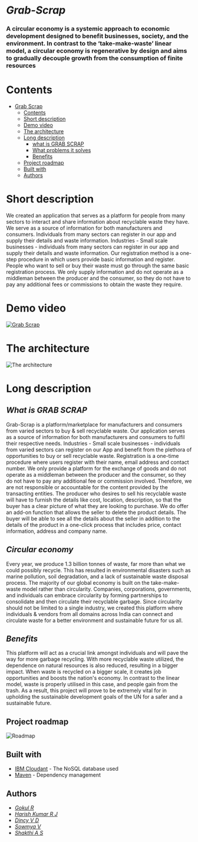 # _*Grab-Scrap*_

### A circular economy is a systemic approach to economic development designed to benefit businesses, society, and the environment. In contrast to the ‘take-make-waste’ linear model, a circular economy is regenerative by design and aims to gradually decouple growth from the consumption of finite resources

# Contents

- [Grab Scrap](#grab-scrap)
  - [Contents](#contents)
  - [Short description](#short-description)
  - [Demo video](#demo-video)
  - [The architecture](#the-architecture)
  - [Long description](#long-description)
    - [what is GRAB SCRAP](#what-is-grab-scrap)
    - [What problems it solves](#circular-economy)
    - [Benefits](#benefits)
  - [Project roadmap](#project-roadmap)
  - [Built with](#built-with)
  - [Authors](#authors)

# Short description

We created an application that serves as a platform for people from many sectors to interact and share information about recyclable waste they have. We serve as a source of information for both manufacturers and consumers. Individuals from many sectors can register in our app and supply their details and waste information. Industries - Small scale businesses - individuals from many sectors can register in our app and supply their details and waste information. Our registration method is a one-step procedure in which users provide basic information and register. People who want to sell or buy their waste must go through the same basic registration process. We only supply information and do not operate as a middleman between the producer and the consumer, so they do not have to pay any additional fees or commissions to obtain the waste they require.

# Demo video

[![Grab Scrap](https://raw.githubusercontent.com/anonymous-me236/Grab_Scrap/main/GRAB_SCRAP.jpg)](https://youtu.be/-NrSJHKX2-o "GRAB SCRAP")

# The architecture

![The architecture](https://raw.githubusercontent.com/anonymous-me236/Grab_Scrap/main/ARCHITECTURE.jpg)


# Long description

## _What is GRAB SCRAP_
Grab-Scrap is a platform/marketplace for manufacturers and consumers from varied sectors to buy & sell recyclable waste. Our application serves as a source of information for both manufacturers and consumers to fulfil their respective needs. Industries - Small scale businesses - individuals from varied sectors can register on our App and benefit from the plethora of opportunities to buy or sell recyclable waste. Registration is a one-time procedure where users register with their name, email address and contact number. We only provide a platform for the exchange of goods and do not operate as a middleman between the producer and the consumer, so they do not have to pay any additional fee or commission involved. Therefore, we are not responsible or accountable for the content provided by the transacting entities. The producer who desires to sell his recyclable waste will have to furnish the details like cost, location, description, so that the buyer has a clear picture of what they are looking to purchase. We do offer an add-on function that allows the seller to delete the product details. The buyer will be able to see all the details about the seller in addition to the details of the product in a one-click process that includes price, contact information, address and company name. 
## _Circular economy_
Every year, we produce 1.3 billion tonnes of waste, far more than what we could possibly recycle. This has resulted in environmental disasters such as marine pollution, soil degradation, and a lack of sustainable waste disposal process. The majority of our global economy is built on the take-make-waste model rather than circularity. Companies, corporations, governments, and individuals can embrace circularity by forming partnerships to consolidate and then circulate their recyclable garbage. Since circularity should not be limited to a single industry, we created this platform where individuals & vendors from all domains across India can connect and circulate waste for a better environment and sustainable future for us all.
## _Benefits_
This platform will act as a crucial link amongst individuals and will pave the way for more garbage recycling.
With more recyclable waste utilized, the dependence on natural resources is also reduced, resulting in a bigger impact. 
When waste is recycled on a bigger scale, it creates job opportunities and boosts the nation's economy. 
In contrast to the linear model, waste is properly utilised in this case, and people gain from the trash. 
As a result, this project will prove to be extremely vital for in upholding the sustainable development goals of the UN for a safer and a sustainable future.



## Project roadmap

![Roadmap](https://raw.githubusercontent.com/anonymous-me236/Grab_Scrap/main/SOLUTION_ROADMAP.jpeg)

## Built with

- [IBM Cloudant](https://cloud.ibm.com/catalog?search=cloudant#search_results) - The NoSQL database used
- [Maven](https://maven.apache.org/) - Dependency management

## Authors

- [*Gokul R*](https://github.com/gokul2507)
- [*_Harish Kumar R J_*](https://github.com/anonymous-me236)
- [*_Dincy V D_*](https://github.com/Dincy89)
- [*_Sowmya V_*](https://github.com/vsowmyasv)
- [*_Shakthi A S_*](https://github.com/shakthi-26)
